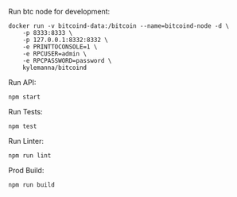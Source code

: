 Run btc node for development:
```
docker run -v bitcoind-data:/bitcoin --name=bitcoind-node -d \
    -p 8333:8333 \
    -p 127.0.0.1:8332:8332 \
    -e PRINTTOCONSOLE=1 \
    -e RPCUSER=admin \
    -e RPCPASSWORD=password \
    kylemanna/bitcoind
```

Run API:
```
npm start
```

Run Tests:
```
npm test
```

Run Linter:
```
npm run lint
```

Prod Build:
```
npm run build
```
